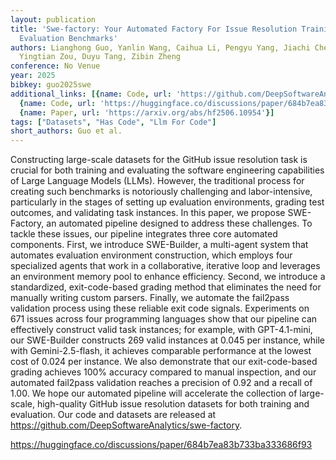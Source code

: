 ```yaml
---
layout: publication
title: 'Swe-factory: Your Automated Factory For Issue Resolution Training Data And
  Evaluation Benchmarks'
authors: Lianghong Guo, Yanlin Wang, Caihua Li, Pengyu Yang, Jiachi Chen, Wei Tao,
  Yingtian Zou, Duyu Tang, Zibin Zheng
conference: No Venue
year: 2025
bibkey: guo2025swe
additional_links: [{name: Code, url: 'https://github.com/DeepSoftwareAnalytics/swe-factory'},
  {name: Code, url: 'https://huggingface.co/discussions/paper/684b7ea83b733ba333686f93'},
  {name: Paper, url: 'https://arxiv.org/abs/hf2506.10954'}]
tags: ["Datasets", "Has Code", "Llm For Code"]
short_authors: Guo et al.
---
```

Constructing large-scale datasets for the GitHub issue resolution task is crucial for both training and evaluating the software engineering capabilities of Large Language Models (LLMs). However, the traditional process for creating such benchmarks is notoriously challenging and labor-intensive, particularly in the stages of setting up evaluation environments, grading test outcomes, and validating task instances. In this paper, we propose SWE-Factory, an automated pipeline designed to address these challenges. To tackle these issues, our pipeline integrates three core automated components. First, we introduce SWE-Builder, a multi-agent system that automates evaluation environment construction, which employs four specialized agents that work in a collaborative, iterative loop and leverages an environment memory pool to enhance efficiency. Second, we introduce a standardized, exit-code-based grading method that eliminates the need for manually writing custom parsers. Finally, we automate the fail2pass validation process using these reliable exit code signals. Experiments on 671 issues across four programming languages show that our pipeline can effectively construct valid task instances; for example, with GPT-4.1-mini, our SWE-Builder constructs 269 valid instances at 0.045 per instance, while with Gemini-2.5-flash, it achieves comparable performance at the lowest cost of 0.024 per instance. We also demonstrate that our exit-code-based grading achieves 100% accuracy compared to manual inspection, and our automated fail2pass validation reaches a precision of 0.92 and a recall of 1.00. We hope our automated pipeline will accelerate the collection of large-scale, high-quality GitHub issue resolution datasets for both training and evaluation. Our code and datasets are released at https://github.com/DeepSoftwareAnalytics/swe-factory.

https://huggingface.co/discussions/paper/684b7ea83b733ba333686f93